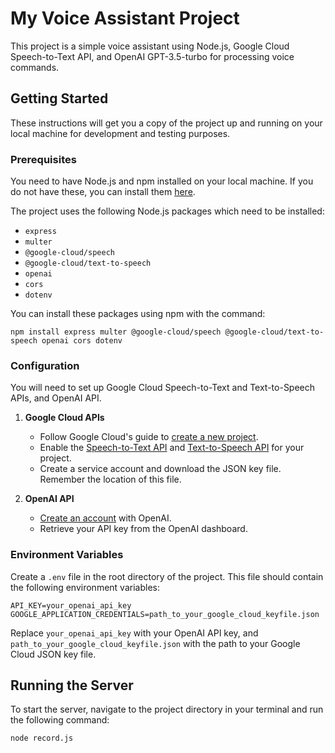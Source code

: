 # My Voice Assistant Project

This project is a simple voice assistant using Node.js, Google Cloud Speech-to-Text API, and OpenAI GPT-3.5-turbo for processing voice commands.

## Getting Started

These instructions will get you a copy of the project up and running on your local machine for development and testing purposes.

### Prerequisites

You need to have Node.js and npm installed on your local machine. If you do not have these, you can install them [here](https://nodejs.org/en/download/).

The project uses the following Node.js packages which need to be installed:

- `express`
- `multer`
- `@google-cloud/speech`
- `@google-cloud/text-to-speech`
- `openai`
- `cors`
- `dotenv`

You can install these packages using npm with the command:

```
npm install express multer @google-cloud/speech @google-cloud/text-to-speech openai cors dotenv
```


### Configuration

You will need to set up Google Cloud Speech-to-Text and Text-to-Speech APIs, and OpenAI API.

1. **Google Cloud APIs**

    - Follow Google Cloud's guide to [create a new project](https://cloud.google.com/resource-manager/docs/creating-managing-projects).
    - Enable the [Speech-to-Text API](https://cloud.google.com/speech-to-text/docs/quickstart-client-libraries) and [Text-to-Speech API](https://cloud.google.com/text-to-speech/docs/quickstart-client-libraries) for your project.
    - Create a service account and download the JSON key file. Remember the location of this file.

2. **OpenAI API**

    - [Create an account](https://beta.openai.com/signup/) with OpenAI.
    - Retrieve your API key from the OpenAI dashboard.

### Environment Variables

Create a `.env` file in the root directory of the project. This file should contain the following environment variables:

```
API_KEY=your_openai_api_key
GOOGLE_APPLICATION_CREDENTIALS=path_to_your_google_cloud_keyfile.json
```


Replace `your_openai_api_key` with your OpenAI API key, and `path_to_your_google_cloud_keyfile.json` with the path to your Google Cloud JSON key file.

## Running the Server

To start the server, navigate to the project directory in your terminal and run the following command:

```
node record.js
```

